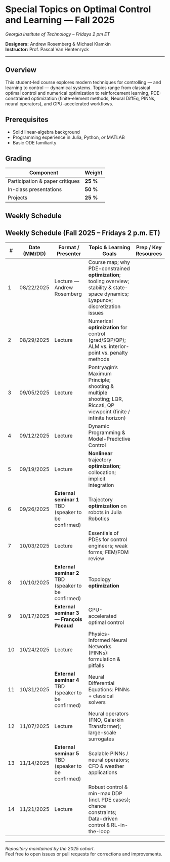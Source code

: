 # Special Topics on Optimal Control and Learning — Fall 2025  
*Georgia Institute of Technology – Fridays 2 pm ET*

**Designers:** Andrew Rosemberg & Michael Klamkin  
**Instructor:** Prof. Pascal Van Hentenryck

---

## Overview
This student-led course explores modern techniques for controlling — and learning to control — dynamical systems. Topics range from classical optimal control and numerical optimization to reinforcement learning, PDE-constrained optimization (finite-element methods, Neural DiffEq, PINNs, neural operators), and GPU-accelerated workflows.

## Prerequisites
* Solid linear-algebra background  
* Programming experience in Julia, Python, *or* MATLAB  
* Basic ODE familiarity  

## Grading
| Component | Weight |
|-----------|--------|
| Participation & paper critiques | **25 %** |
| In-class presentations | **50 %** |
| Projects | **25 %** |

## Weekly Schedule

## Weekly Schedule (Fall 2025 – Fridays 2 p.m. ET)

| #  | Date (MM/DD) | Format / Presenter | Topic & Learning Goals | Prep / Key Resources |
|----|--------------|--------------------|------------------------|----------------------|
| 1  | 08/22/2025   | Lecture — Andrew Rosemberg | Course map; why PDE-constrained **optimization**; tooling overview; stability & state-space dynamics; Lyapunov; discretization issues | |
| 2  | 08/29/2025   | Lecture | Numerical **optimization** for control (grad/SQP/QP); ALM vs. interior-point vs. penalty methods | |
| 3  | 09/05/2025   | Lecture | Pontryagin’s Maximum Principle; shooting & multiple shooting; LQR, Riccati, QP viewpoint (finite / infinite horizon) | |
| 4  | 09/12/2025   | Lecture | Dynamic Programming & Model-Predictive Control | |
| 5  | 09/19/2025   | Lecture | **Nonlinear** trajectory **optimization**; collocation; implicit integration | |
| 6  | 09/26/2025   | **External seminar 1** TBD (speaker to be confirmed) | Trajectory **optimization** on robots in Julia Robotics | |
| 7  | 10/03/2025   | Lecture | Essentials of PDEs for control engineers; weak forms; FEM/FDM review | |
| 8  | 10/10/2025   | **External seminar 2** TBD (speaker to be confirmed) | Topology **optimization** | |
| 9  | 10/17/2025   | **External seminar 3 — François Pacaud** | GPU-accelerated optimal control | |
|10  | 10/24/2025   | Lecture | Physics-Informed Neural Networks (PINNs): formulation & pitfalls | |
|11  | 10/31/2025   | **External seminar 4** TBD (speaker to be confirmed) | Neural Differential Equations: PINNs + classical solvers | |
|12  | 11/07/2025   | Lecture | Neural operators (FNO, Galerkin Transformer); large-scale surrogates | |
|13  | 11/14/2025   | **External seminar 5** TBD (speaker to be confirmed) | Scalable PINNs / neural operators; CFD & weather applications | |
|14  | 11/21/2025   | Lecture | Robust control & min-max DDP (incl. PDE cases); chance constraints; Data-driven control & RL-in-the-loop | |

---

*Repository maintained by the 2025 cohort.*  
Feel free to open issues or pull requests for corrections and improvements.
